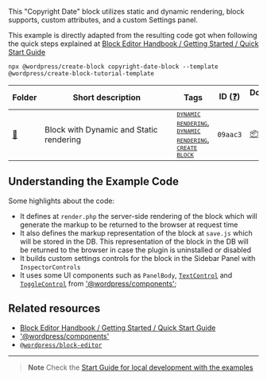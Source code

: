 This "Copyright Date" block utilizes static and dynamic rendering, block supports, custom attributes, and a custom Settings panel. 

This example is directly adapted from the resulting code got when following the quick steps explained at [Block Editor Handbook / Getting Started / Quick Start Guide](https://developer.wordpress.org/block-editor/getting-started/quick-start-guide/)

```
npx @wordpress/create-block copyright-date-block --template @wordpress/create-block-tutorial-template
```

<!-- Please, do not remove these @TABLE EXAMPLES BEGIN and @TABLE EXAMPLES END comments or modify the table inside. This table is automatically generated from the data at _data/examples.json and _data/tags.json -->
<!-- @TABLE EXAMPLES BEGIN -->
| Folder                                                                                                       | <span style="display: inline-block; width:250px">Short description</span> | Tags                                                                                                                                                                                                                                                                                                                                                                                                                                             | ID ([❓](https://github.com/WordPress/block-development-examples/wiki/04-Why-an-ID-for-every-example%3F "Why an ID for every example?")) | Download .zip                                                                                                                                                                                                                                                           | Live Demo                                                                                                                                                                                                                                                                                                                                                                                   |
| ------------------------------------------------------------------------------------------------------------ | ------------------------------------------------------------------------- | ------------------------------------------------------------------------------------------------------------------------------------------------------------------------------------------------------------------------------------------------------------------------------------------------------------------------------------------------------------------------------------------------------------------------------------------------ | --------------------------------------------------------------------------------------------------------------------------------------- | ----------------------------------------------------------------------------------------------------------------------------------------------------------------------------------------------------------------------------------------------------------------------- | ------------------------------------------------------------------------------------------------------------------------------------------------------------------------------------------------------------------------------------------------------------------------------------------------------------------------------------------------------------------------------------------- |
| [📁](https://github.com/WordPress/block-development-examples/tree/trunk/plugins/copyright-date-block-09aac3) | Block with Dynamic and Static rendering                                   | <small><code><a href="https://github.com/WordPress/block-development-examples/wiki/03-Tags#dynamic-rendering">DYNAMIC RENDERING</a></code></small>, <small><code><a href="https://github.com/WordPress/block-development-examples/wiki/03-Tags#dynamic-rendering">DYNAMIC RENDERING</a></code></small>, <small><code><a href="https://github.com/WordPress/block-development-examples/wiki/03-Tags#create-block">CREATE BLOCK</a></code></small> | `09aac3`                                                                                                                                | [📦](https://raw.githubusercontent.com/WordPress/block-development-examples/deploy/zips/copyright-date-block-09aac3.zip "Install the plugin using this zip and activate it. Then use the ID of the block (09aac3) to find it and add it to a post to see it in action") | [![](https://raw.githubusercontent.com/WordPress/block-development-examples/trunk/_assets/icon-wp.svg)](https://playground.wordpress.net/?blueprint-url=https://raw.githubusercontent.com/WordPress/block-development-examples/trunk/plugins/copyright-date-block-09aac3/_playground/blueprint.json "Use the ID of the block (09aac3) to find it and add it to a post to see it in action") |
<!-- @TABLE EXAMPLES END -->

## Understanding the Example Code

Some highlights about the code:
- It defines at `render.php` the server-side rendering of the block which will generate the markup to be returned to the browser at request time
- It also defines the markup representation of the block at `save.js` which will be stored in the DB. This representation of the block in the DB will be returned to the browser in case the plugin is uninstalled or disabled
- It builds custom settings controls for the block in the Sidebar Panel with `InspectorControls`
- It uses some UI components such as `PanelBody`, [`TextControl`](https://wordpress.github.io/gutenberg/?path=/docs/components-textcontrol--docs) and [`ToggleControl`](https://wordpress.github.io/gutenberg/?path=/docs/components-togglecontrol--docs) from ['@wordpress/components'](https://developer.wordpress.org/block-editor/reference-guides/packages/packages-components/);


## Related resources

- [Block Editor Handbook / Getting Started / Quick Start Guide](https://developer.wordpress.org/block-editor/getting-started/quick-start-guide/)
- ['@wordpress/components'](https://developer.wordpress.org/block-editor/reference-guides/packages/packages-components/)
- [`@wordpress/block-editor`](https://developer.wordpress.org/block-editor/reference-guides/packages/packages-block-editor/)


----

> **Note**
> Check the [Start Guide for local development with the examples](https://github.com/WordPress/block-development-examples/wiki/02-Examples#start-guide-for-local-development-with-the-examples)
